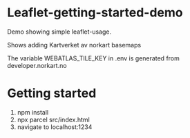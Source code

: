 # Leaflet-getting-started-demo

Demo showing simple leaflet-usage. 

Shows adding Kartverket av norkart basemaps

The variable WEBATLAS_TILE_KEY in .env is generated from developer.norkart.no

# Getting started
1. npm install
2. npx parcel src/index.html
3. navigate to localhost:1234
